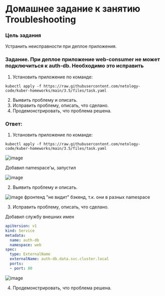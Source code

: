 # Домашнее задание к занятию Troubleshooting

### Цель задания

Устранить неисправности при деплое приложения.

### Задание. При деплое приложение web-consumer не может подключиться к auth-db. Необходимо это исправить

1. Установить приложение по команде:
```shell
kubectl apply -f https://raw.githubusercontent.com/netology-code/kuber-homeworks/main/3.5/files/task.yaml
```
2. Выявить проблему и описать.
3. Исправить проблему, описать, что сделано.
4. Продемонстрировать, что проблема решена.

### Ответ:

1. Установить приложение по команде:
```shell
kubectl apply -f https://raw.githubusercontent.com/netology-code/kuber-homeworks/main/3.5/files/task.yaml
```
![image](https://github.com/askarpoff/kuber_ex15/assets/108946489/75aca39e-f5cb-454c-ae01-15ea5554bbb4)

Добавил namespace'ы, запустил

![image](https://github.com/askarpoff/kuber_ex15/assets/108946489/af4f5c5f-01c2-4df6-b47b-5b6e87a9d295)

2. Выявить проблему и описать.

![image](https://github.com/askarpoff/kuber_ex15/assets/108946489/95ba9fef-2510-4c78-ac48-05921fa524ea)
фронтенд "не видит" бэкенд, т.к. они в разных namespace


3. Исправить проблему, описать, что сделано.

Добавил службу внешних имен

```yaml
apiVersion: v1
kind: Service
metadata:
  name: auth-db
  namespace: web
spec:
  type: ExternalName
  externalName: auth-db.data.svc.cluster.local
  ports:
  - port: 80
```

![image](https://github.com/askarpoff/kuber_ex15/assets/108946489/56a033bb-1f16-4745-9791-335d71e569b7)


4. Продемонстрировать, что проблема решена.
